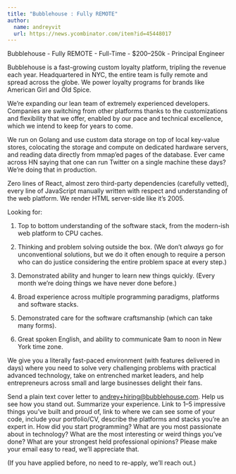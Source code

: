 ```yaml
---
title: "Bubblehouse : Fully REMOTE"
author:
  name: andreyvit
  url: https://news.ycombinator.com/item?id=45448017
---
```

Bubblehouse - Fully REMOTE - Full-Time - $200–250k - Principal Engineer

Bubblehouse is a fast-growing custom loyalty platform, tripling the revenue each year. Headquartered in NYC, the entire team is fully remote and spread across the globe. We power loyalty programs for brands like American Girl and Old Spice.

We’re expanding our lean team of extremely experienced developers. Companies are switching from other platforms thanks to the customizations and flexibility that we offer, enabled by our pace and technical excellence, which we intend to keep for years to come.

We run on Golang and use custom data storage on top of local key-value stores, colocating the storage and compute on dedicated hardware servers, and reading data directly from mmap’ed pages of the database. Ever came across HN saying that one can run Twitter on a single machine these days? We’re doing that in production.

Zero lines of React, almost zero third-party dependencies (carefully vetted), every line of JavaScript manually written with respect and understanding of the web platform. We render HTML server-side like it’s 2005.

Looking for:

1. Top to bottom understanding of the software stack, from the modern-ish web platform to CPU caches.

2. Thinking and problem solving outside the box. (We don’t _always_ go for unconventional solutions, but we do it often enough to require a person who can do justice considering the entire problem space at every step.)

3. Demonstrated ability and hunger to learn new things quickly. (Every month we’re doing things we have never done before.)

4. Broad experience across multiple programming paradigms, platforms and software stacks.

5. Demonstrated care for the software craftsmanship (which can take many forms).

6. Great spoken English, and ability to communicate 9am to noon in New York time zone.

We give you a literally fast-paced environment (with features delivered in days) where you need to solve very challenging problems with practical advanced technology, take on entrenched market leaders, and help entrepreneurs across small and large businesses delight their fans.

Send a plain text cover letter to andrey+hiring@bubblehouse.com. Help us see how you stand out. Summarize your experience. Link to 1–5 impressive things you’ve built and proud of, link to where we can see some of your code, include your portfolio&#x2F;CV, describe the platforms and stacks you’re an expert in. How did you start programming? What are you most passionate about in technology? What are the most interesting or weird things you’ve done? What are your strongest held professional opinions? Please make your email easy to read, we’ll appreciate that.

(If you have applied before, no need to re-apply, we’ll reach out.)
<JobApplication />

